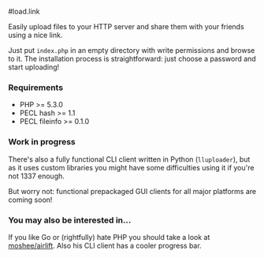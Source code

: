 #load.link

Easily upload files to your HTTP server and share them with your friends using a nice link.

Just put `index.php` in an empty directory with write permissions and browse to it. The installation process is straightforward: just choose a password and start uploading!


### Requirements

- PHP >= 5.3.0
- PECL hash >= 1.1
- PECL fileinfo >= 0.1.0


### Work in progress

There's also a fully functional CLI client written in Python (`lluploader`), but as it uses custom libraries you might have some difficulties using it if you're not 1337 enough.

But worry not: functional prepackaged GUI clients for all major platforms are coming soon!


### You may also be interested in...

If you like Go or (rightfully) hate PHP you should take a look at [moshee/airlift](https://github.com/moshee/airlift). Also his CLI client has a cooler progress bar.
